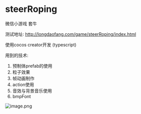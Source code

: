 # steerRoping
微信小游戏 套牛

测试地址: http://longdaofang.com/game/steerRoping/index.html

使用cocos creator开发 (typescript)

用到的技术:

1. 预制体prefab的使用
2. 粒子效果
3. 帧动画制作
4. action使用
5. 音效与背景音乐使用
6. bmpFont



![image.png](http://upload-images.jianshu.io/upload_images/326507-f7b9865bba55b572.png?imageMogr2/auto-orient/strip%7CimageView2/2/w/400)



